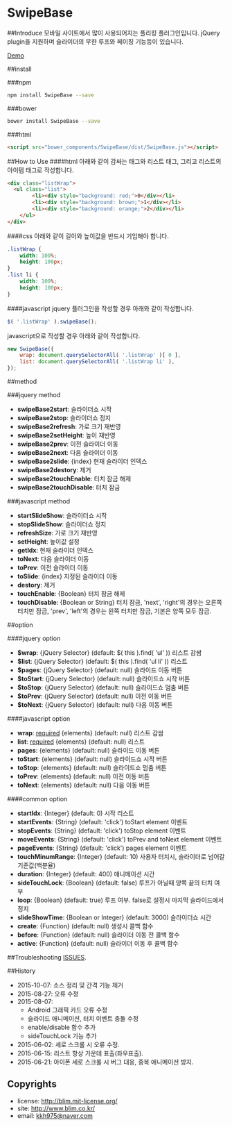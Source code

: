 SwipeBase
=========

##Introduce
모바일 사이트에서 많이 사용되어지는 플리킹 플러그인입니다. jQuery plugin을 지원하며 슬라이더의 무한 루프와 페이징 기능등이 있습니다.

[Demo](https://kkh975.github.io/SwipeBase)

##install

###npm
```sh
npm install SwipeBase --save
```

###bower
```sh
bower install SwipeBase --save
```

###html
```html
<script src="bower_components/SwipeBase/dist/SwipeBase.js"></script>
```

##How to Use
####html
아래와 같이 감싸는 태그와 리스트 태그, 그리고 리스트의 아이템 태그로 작성합니다.
```html
<div class="listWrap">
  <ul class="list">
		<li><div style="background: red;">0</div></li>
		<li><div style="background: brown;">1</div></li>
		<li><div style="background: orange;">2</div></li>
	</ul>
</div>
```

####css
아래와 같이 길이와 높이값을 반드시 기입해야 합니다.
```css
.listWrap {
	width: 100%;
	height: 100px;
}
.list li {
	width: 100%;
	height: 100px;
}
```

####javascript
jquery 플러그인을 작성할 경우 아래와 같이 작성합니다.
```javascript
$( '.listWrap' ).swipeBase();
```

javascript으로 작성할 경우 아래와 같이 작성합니다.
```javascript
new SwipeBase({
	wrap: document.querySelectorAll( '.listWrap' )[ 0 ],
	list: document.querySelectorAll( '.listWrap li' ),
});
```

##method

###jquery method
+ **swipeBase2start**: 슬라이더쇼 시작
+ **swipeBase2stop**: 슬라이더쇼 정지
+ **swipeBase2refresh**: 가로 크기 재반영
+ **swipeBase2setHeight**: 높이 재반영
+ **swipeBase2prev**: 이전 슬라이더 이동
+ **swipeBase2next**: 다음 슬라이더 이동
+ **swipeBase2slide**: {index} 현재 슬라이더 인덱스
+ **swipeBase2destory**: 제거
+ **swipeBase2touchEnable**: 터치 잠금 해제
+ **swipeBase2touchDisable**: 터치 잠금

###javascript method
+ **startSlideShow**: 슬라이더쇼 시작
+ **stopSlideShow**: 슬라이더쇼 정지
+ **refreshSize**: 가로 크기 재반영
+ **setHeight**: 높이값 설정
+ **getIdx**: 현재 슬라이더 인덱스
+ **toNext**: 다음 슬라이더 이동
+ **toPrev**: 이전 슬라이더 이동
+ **toSlide**: {index} 지정된 슬라이더 이동
+ **destory**: 제거
+ **touchEnable**: {Boolean} 터치 잠금 해제
+ **touchDisable**: {Boolean or String} 터치 잠금, 'next', 'right'의 경우는 오른쪽 터치만 잠금, 'prev', 'left'의 경우는 왼쪽 터치만 잠금, 기본은 양쪽 모두 잠금.

##option

####jquery option
+ **$wrap**: {jQuery Selector} (default: $( this ).find( 'ul' )) 리스트 감쌈
+ **$list**: {jQuery Selector} (default: $( this ).find( 'ul li' )) 리스트
+ **$pages**: {jQuery Selector} (default: null) 슬라이드 이동 버튼
+ **$toStart**: {jQuery Selector} (default: null) 슬라이드쇼 시작 버튼
+ **$toStop**: {jQuery Selector} (default: null) 슬라이드쇼 멈춤 버튼
+ **$toPrev**: {jQuery Selector} (default: null) 이전 이동 버튼
+ **$toNext**: {jQuery Selector} (default: null) 다음 이동 버튼

####javascript option
+ **wrap**: <u>required</u> {elements} (default: null) 리스트 감쌈
+ **list**: <u>required</u> {elements} (default: null) 리스트
+ **pages**: {elements} (default: null) 슬라이드 이동 버튼
+ **toStart**: {elements} (default: null) 슬라이드쇼 시작 버튼
+ **toStop**: {elements} (default: null) 슬라이드쇼 멈춤 버튼
+ **toPrev**: {elements} (default: null) 이전 이동 버튼
+ **toNext**: {elements} (default: null) 다음 이동 버튼

####common option
+ **startIdx**: {Integer} (default: 0) 시작 리스트
+ **startEvents**: {String} (default: 'click') toStart element 이벤트
+ **stopEvents**: {String} (default: 'click') toStop element 이벤트
+ **moveEvents**: {String} (default: 'click') toPrev and toNext element 이벤트
+ **pageEvents**: {String} (default: 'click') pages element 이벤트
+ **touchMinumRange**: {Integer} (default: 10) 사용자 터치시, 슬라이더로 넘어갈 기준값(백분율)
+ **duration**: {Integer} (default: 400) 애니메이션 시간
+ **sideTouchLock**: {Boolean} (default: false) 루프가 아닐때 양쪽 끝의 터치 여부
+ **loop**: {Boolean} (default: true) 루프 여부. false로 설정시 마지막 슬라이드에서 정지
+ **slideShowTime**: {Boolean or Integer} (default: 3000) 슬라이더쇼 시간
+ **create**: {Function} (default: null) 생성시 콜백 함수
+ **before**: {Function} (default: null) 슬라이더 이동 전 콜백 함수
+ **active**: {Function} (default: null) 슬라이더 이동 후 콜백 함수

##Troubleshooting
[ISSUES](https://github.com/kkh975/SwipeBase/issues).

##History
+ 2015-10-07: 소스 정리 및 간격 기능 제거
+ 2015-08-27: 오류 수정
+ 2015-08-07:
	- Android 그래픽 카드 오류 수정
	- 슬라이드 애니메이션, 터치 이벤트 충돌 수정
	- enable/disable 함수 추가
	- sideTouchLock 기능 추가
+ 2015-06-02: 세로 스크롤 시 오류 수정.
+ 2015-06-15: 리스트 항상 가운데 표출(좌우표출).
+ 2015-06-21: 아이폰 세로 스크롤 시 버그 대응, 중복 애니메이션 방지.

Copyrights
----------
- license: http://blim.mit-license.org/
- site: http://www.blim.co.kr/
- email: kkh975@naver.com
